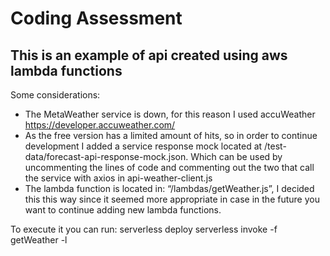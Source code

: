 # Coding Assessment
## This is an example of api created using aws lambda functions

Some considerations:
- The MetaWeather service is down, for this reason I used accuWeather https://developer.accuweather.com/
- As the free version has a limited amount of hits, so in order to continue development I added a service response mock located at /test-data/forecast-api-response-mock.json. Which can be used by uncommenting the lines of code and commenting out the two that call the service with axios in api-weather-client.js
- The lambda function is located in: “/lambdas/getWeather.js”, I decided this this way since it seemed more appropriate in case in the future you want to continue adding new lambda functions.



To execute it you can run:
serverless deploy
serverless invoke -f getWeather -l
